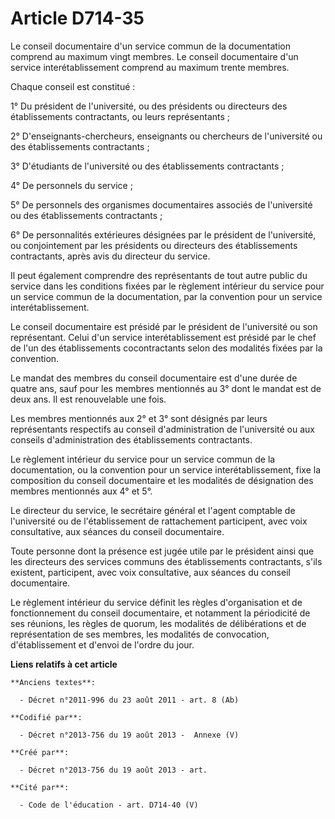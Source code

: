 # Article D714-35

Le conseil documentaire d'un service commun de la documentation comprend au maximum vingt membres. Le conseil documentaire
d'un service interétablissement comprend au maximum trente membres.

Chaque conseil est constitué :

1° Du président de l'université, ou des présidents ou directeurs des établissements contractants, ou leurs représentants ;

2° D'enseignants-chercheurs, enseignants ou chercheurs de l'université ou des établissements contractants ;

3° D'étudiants de l'université ou des établissements contractants ;

4° De personnels du service ;

5° De personnels des organismes documentaires associés de l'université ou des établissements contractants ;

6° De personnalités extérieures désignées par le président de l'université, ou conjointement par les présidents ou directeurs
des établissements contractants, après avis du directeur du service.

Il peut également comprendre des représentants de tout autre public du service dans les conditions fixées par le règlement
intérieur du service pour un service commun de la documentation, par la convention pour un service interétablissement.

Le conseil documentaire est présidé par le président de l'université ou son représentant. Celui d'un service
interétablissement est présidé par le chef de l'un des établissements cocontractants selon des modalités fixées par la
convention.

Le mandat des membres du conseil documentaire est d'une durée de quatre ans, sauf pour les membres mentionnés au 3° dont le
mandat est de deux ans. Il est renouvelable une fois.

Les membres mentionnés aux 2° et 3° sont désignés par leurs représentants respectifs au conseil d'administration de
l'université ou aux conseils d'administration des établissements contractants.

Le règlement intérieur du service pour un service commun de la documentation, ou la convention pour un service
interétablissement, fixe la composition du conseil documentaire et les modalités de désignation des membres mentionnés aux 4°
et 5°.

Le directeur du service, le secrétaire général et l'agent comptable de l'université ou de l'établissement de rattachement
participent, avec voix consultative, aux séances du conseil documentaire.

Toute personne dont la présence est jugée utile par le président ainsi que les directeurs des services communs des
établissements contractants, s'ils existent, participent, avec voix consultative, aux séances du conseil documentaire.

Le règlement intérieur du service définit les règles d'organisation et de fonctionnement du conseil documentaire, et
notamment la périodicité de ses réunions, les règles de quorum, les modalités de délibérations et de représentation de ses
membres, les modalités de convocation, d'établissement et d'envoi de l'ordre du jour.

**Liens relatifs à cet article**

	**Anciens textes**:

	  - Décret n°2011-996 du 23 août 2011 - art. 8 (Ab)

	**Codifié par**:

	  - Décret n°2013-756 du 19 août 2013 -  Annexe (V)

	**Créé par**:

	  - Décret n°2013-756 du 19 août 2013 - art.

	**Cité par**:

	  - Code de l'éducation - art. D714-40 (V)
